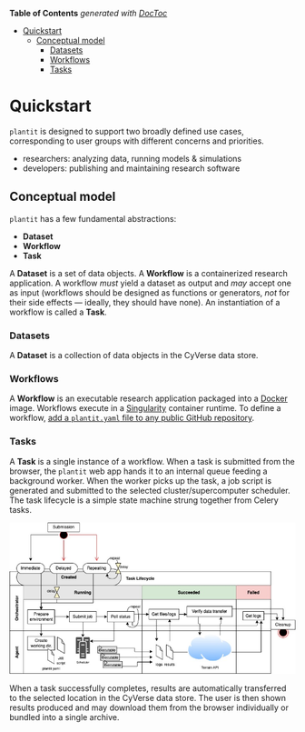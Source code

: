 <!-- START doctoc generated TOC please keep comment here to allow auto update -->
<!-- DON'T EDIT THIS SECTION, INSTEAD RE-RUN doctoc TO UPDATE -->
**Table of Contents**  *generated with [DocToc](https://github.com/thlorenz/doctoc)*

- [Quickstart](#quickstart)
  - [Conceptual model](#conceptual-model)
    - [Datasets](#datasets)
    - [Workflows](#workflows)
    - [Tasks](#tasks)

<!-- END doctoc generated TOC please keep comment here to allow auto update -->

# Quickstart

`plantit` is designed to support two broadly defined use cases, corresponding to user groups with different concerns and priorities.

- researchers: analyzing data, running models & simulations
- developers: publishing and maintaining research software

## Conceptual model

`plantit` has a few fundamental abstractions:

- <i class="fas fa-database fa-1x fa-fw"></i> **Dataset**
- <i class="fas fa-stream fa-1x fa-fw"></i> **Workflow**
- <i class="fas fa-tasks fa-1x fa-fw"></i> **Task**

A <i class="fas fa-database fa-1x fa-fw"></i> **Dataset** is a set of data objects. A <i class="fas fa-stream fa-1x fa-fw"></i> **Workflow** is a containerized research application. A workflow *must* yield a dataset as output and *may* accept one as input (workflows should be designed as functions or generators, *not* for their side effects &mdash; ideally, they should have none). An instantiation of a workflow is called a <i class="fas fa-tasks fa-1x fa-fw"></i> **Task**. 

### Datasets

A <i class="fas fa-database fa-1x fa-fw"></i> **Dataset** is a collection of data objects in the CyVerse data store. 

### Workflows

A <i class="fas fa-stream fa-1x fa-fw"></i> **Workflow** is an executable research application packaged into a [Docker](https://www.docker.com/) image. Workflows execute in a [Singularity](https://sylabs.io/singularity/) container runtime. To define a workflow, [add a `plantit.yaml` file to any public GitHub repository](../developer_docs/defining_workflows.md).

### Tasks

A <i class="fas fa-tasks fa-1x fa-fw"></i> **Task** is a single instance of a workflow. When a task is submitted from the browser, the `plantit` web app hands it to an internal queue feeding a background worker. When the worker picks up the task, a job script is generated and submitted to the selected cluster/supercomputer scheduler. The task lifecycle is a simple state machine strung together from Celery tasks.

![Task Lifecycle](../../media/task.jpg)

When a task successfully completes, results are automatically transferred to the selected location in the CyVerse data store. The user is then shown results produced and may download them from the browser individually or bundled into a single archive.